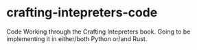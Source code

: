 # crafting-intepreters-code
Code Working through the Crafting Intepreters book. Going to be implementing it in either/both Python or/and Rust.
